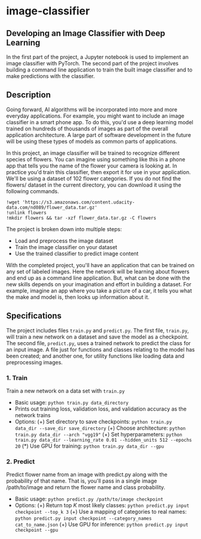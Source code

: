 # image-classifier
## Developing an Image Classifier with Deep Learning ##
In the first part of the project, a Jupyter notebook is used to implement an image classifier with PyTorch. The second part of the project involves building a command line application to train the built image classifier and to make predictions with the classifier.
## Description ##
Going forward, AI algorithms will be incorporated into more and more everyday applications. For example, you might want to include an image classifier in a smart phone app. To do this, you'd use a deep learning model trained on hundreds of thousands of images as part of the overall application architecture. A large part of software development in the future will be using these types of models as common parts of applications.

In this project, an image classifier will be trained to recognize different species of flowers. You can imagine using something like this in a phone app that tells you the name of the flower your camera is looking at. In practice you'd train this classifier, then export it for use in your application. We'll be using a dataset of 102 flower categories. If you do not find the flowers/ dataset in the current directory, you can download it using the following commands.

```
!wget 'https://s3.amazonaws.com/content.udacity-data.com/nd089/flower_data.tar.gz'
!unlink flowers
!mkdir flowers && tar -xzf flower_data.tar.gz -C flowers
```

The project is broken down into multiple steps:
* Load and preprocess the image dataset
* Train the image classifier on your dataset
* Use the trained classifier to predict image content

With the completed project, you'll have an application that can be trained on any set of labeled images. Here the network will be learning about flowers and end up as a command line application. But, what can be done with the new skills depends on your imagination and effort in building a dataset. For example, imagine an app where you take a picture of a car, it tells you what the make and model is, then looks up information about it.
## Specifications ##
The project includes files `train.py` and `predict.py`. The first file, `train.py`, will train a new network on a dataset and save the model as a checkpoint. The second file, `predict.py`, uses a trained network to predict the class for an input image. A file just for functions and classes relating to the model has been created; and another one, for utility functions like loading data and preprocessing images.
### 1. Train ###
Train a new network on a data set with `train.py`

* Basic usage: `python train.py data_directory`
* Prints out training loss, validation loss, and validation accuracy as the network trains
* Options: (+) Set directory to save checkpoints: `python train.py data_dir --save_dir save_directory` (+) Choose architecture: `python train.py data_dir --arch "vgg19"` (+) Set hyperparameters: `python train.py data_dir --learning_rate 0.01 --hidden_units 512 --epochs 20` (*) Use GPU for training: `python train.py data_dir --gpu`
### 2. Predict ###
Predict flower name from an image with predict.py along with the probability of that name. That is, you'll pass in a single image /path/to/image and return the flower name and class probability.

* Basic usage: `python predict.py /path/to/image checkpoint`
* Options: (+) Return top _K_ most likely classes: `python predict.py input checkpoint --top_k 3` (+) Use a mapping of categories to real names: `python predict.py input checkpoint --category_names cat_to_name.json` (+) Use GPU for inference: `python predict.py input checkpoint --gpu`
